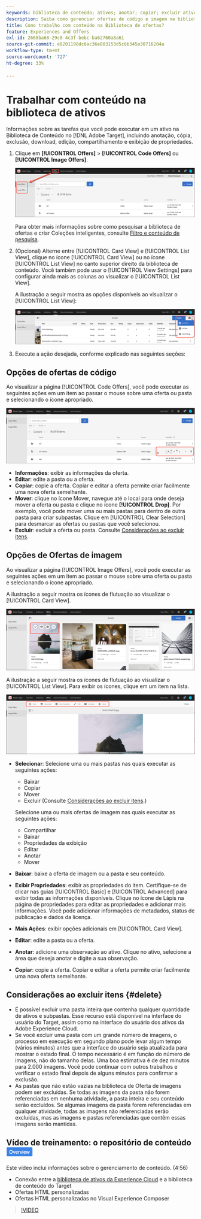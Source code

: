 ```yaml
---
keywords: biblioteca de conteúdo; ativos; anotar; copiar; excluir ativo; baixar ativo; editar conteúdo; compartilhar cartão; exibir propriedades do conteúdo
description: Saiba como gerenciar ofertas de código e imagem na biblioteca Adobe [!DNL Target] Offers. Saiba como visualizar os detalhes de uma oferta e como editar, copiar, mover ou excluir ofertas.
title: Como trabalho com conteúdo na Biblioteca de ofertas?
feature: Experiences and Offers
exl-id: 2668ba68-29c8-4c3f-bebc-ba62760a8a61
source-git-commit: e8201198dc6ac36e803153d5c6b345a30716204a
workflow-type: tm+mt
source-wordcount: '727'
ht-degree: 33%

---
```


# Trabalhar com conteúdo na biblioteca de ativos

Informações sobre as tarefas que você pode executar em um ativo na Biblioteca de Conteúdo no [!DNL Adobe Target], incluindo anotação, cópia, exclusão, download, edição, compartilhamento e exibição de propriedades.

1. Clique em **[!UICONTROL Offers]** > **[!UICONTROL Code Offers]** ou **[!UICONTROL Image Offers]**.

   ![Guias de Ofertas de código e Ofertas de imagem](/help/main/c-experiences/c-manage-content/assets/offers-both.png)

   Para obter mais informações sobre como pesquisar a biblioteca de ofertas e criar Coleções inteligentes, consulte [Filtro e conteúdo de pesquisa](/help/main/c-experiences/c-manage-content/filter-and-search-content.md#concept_3B59B8F025BF4CEA82ECC5199D365276).

1. (Opcional) Alterne entre [!UICONTROL Card View] e [!UICONTROL List View], clique no ícone [!UICONTROL Card View] ou no ícone [!UICONTROL List View] no canto superior direito da biblioteca de conteúdo. Você também pode usar o [!UICONTROL View Settings] para configurar ainda mais as colunas ao visualizar o [!UICONTROL List View].

   A ilustração a seguir mostra as opções disponíveis ao visualizar o [!UICONTROL List View]:

   ![Opções de Exibição de Lista](/help/main/c-experiences/c-manage-content/assets/view-settings-options.png)

1. Execute a ação desejada, conforme explicado nas seguintes seções:

## Opções de ofertas de código

Ao visualizar a página [!UICONTROL Code Offers], você pode executar as seguintes ações em um item ao passar o mouse sobre uma oferta ou pasta e selecionando o ícone apropriado.

![Focalizar ícones na guia Ofertas de código](/help/main/c-experiences/c-manage-content/assets/code-offers-hover-icons.png)

* **Informações**: exibir as informações da oferta.
* **Editar**: edite a pasta ou a oferta.
* **Copiar**: copie a oferta. Copiar e editar a oferta permite criar facilmente uma nova oferta semelhante.
* **Mover**: clique no ícone Mover, navegue até o local para onde deseja mover a oferta ou pasta e clique no ícone **[!UICONTROL Drop]**. Por exemplo, você pode mover uma ou mais pastas para dentro de outra pasta para criar subpastas. Clique em [!UICONTROL Clear Selection] para desmarcar as ofertas ou pastas que você selecionou.
* **Excluir**: excluir a oferta ou pasta. Consulte [Considerações ao excluir itens](#delete).

## Opções de Ofertas de imagem

Ao visualizar a página [!UICONTROL Image Offers], você pode executar as seguintes ações em um item ao passar o mouse sobre uma oferta ou pasta e selecionando o ícone apropriado.

A ilustração a seguir mostra os ícones de flutuação ao visualizar o [!UICONTROL Card View].

![Passe o mouse sobre os ícones na guia Ofertas de imagem na Exibição de cartão](/help/main/c-experiences/c-manage-content/assets/image-offers-hover-icons.png)

A ilustração a seguir mostra os ícones de flutuação ao visualizar o [!UICONTROL List View]. Para exibir os ícones, clique em um item na lista.

![Passe o mouse sobre os ícones na guia Ofertas de imagem na Exibição de lista](/help/main/c-experiences/c-manage-content/assets/list-view-hover.png)

* **Selecionar**: Selecione uma ou mais pastas nas quais executar as seguintes ações:

   * Baixar
   * Copiar
   * Mover
   * Excluir (Consulte [Considerações ao excluir itens](#delete).)

  Selecione uma ou mais ofertas de imagem nas quais executar as seguintes ações:

   * Compartilhar
   * Baixar
   * Propriedades da exibição
   * Editar
   * Anotar
   * Mover 

* **Baixar**: baixe a oferta de imagem ou a pasta e seu conteúdo.
* **Exibir Propriedades**: exibir as propriedades do item. Certifique-se de clicar nas guias [!UICONTROL Basic] e [!UICONTROL Advanced] para exibir todas as informações disponíveis. Clique no ícone de Lápis na página de propriedades para editar as propriedades e adicionar mais informações. Você pode adicionar informações de metadados, status de publicação e dados da licença.
* **Mais Ações**: exibir opções adicionais em [!UICONTROL Card View].
* **Editar**: edite a pasta ou a oferta.
* **Anotar**: adicione uma observação ao ativo. Clique no ativo, selecione a área que deseja anotar e digite a sua observação.
* **Copiar**: copie a oferta. Copiar e editar a oferta permite criar facilmente uma nova oferta semelhante.

## Considerações ao excluir itens {#delete}

* É possível excluir uma pasta inteira que contenha qualquer quantidade de ativos e subpastas. Esse recurso está disponível na interface do usuário do Target, assim como na interface do usuário dos ativos da Adobe Experience Cloud.
* Se você excluir uma pasta com um grande número de imagens, o processo em execução em segundo plano pode levar algum tempo (vários minutos) antes que a interface do usuário seja atualizada para mostrar o estado final. O tempo necessário é em função do número de imagens, não do tamanho delas. Uma boa estimativa é de dez minutos para 2.000 imagens. Você pode continuar com outros trabalhos e verificar o estado final depois de alguns minutos para confirmar a exclusão.
* As pastas que não estão vazias na biblioteca de Oferta de imagens podem ser excluídas. Se todas as imagens da pasta não forem referenciadas em nenhuma atividade, a pasta inteira e seu conteúdo serão excluídos. Se algumas imagens da pasta forem referenciadas em qualquer atividade, todas as imagens não referenciadas serão excluídas, mas as imagens e pastas referenciadas que contêm essas imagens serão mantidas.

## Vídeo de treinamento: o repositório de conteúdo ![Selo de visão geral](/help/main/assets/overview.png)

Este vídeo inclui informações sobre o gerenciamento de conteúdo. (4:56)

* Conexão entre a [biblioteca de ativos da Experience Cloud](https://experienceleague.adobe.com/docs/core-services/interface/assets/creative-cloud.html) e a biblioteca de conteúdo do Target
* Ofertas HTML personalizadas
* Ofertas HTML personalizadas no Visual Experience Composer

>[!VIDEO](https://video.tv.adobe.com/v/17387)
